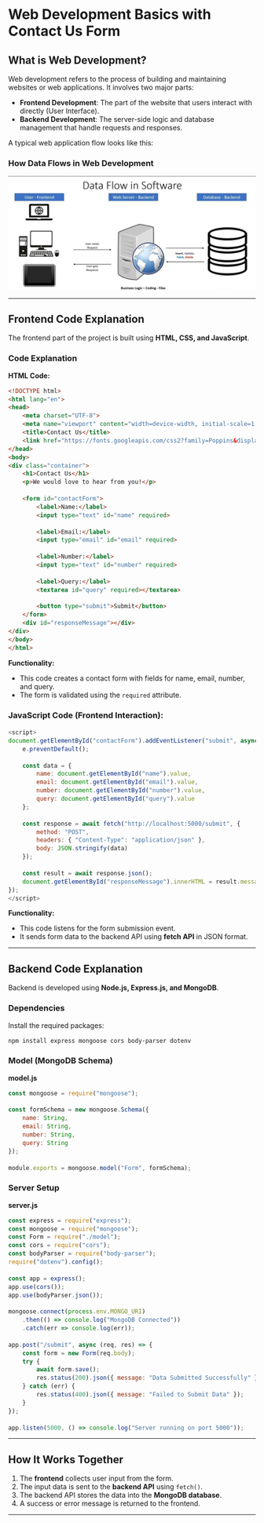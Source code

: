 # Web Development Basics with Contact Us Form

## What is Web Development?

Web development refers to the process of building and maintaining websites or web applications. It involves two major parts:

- **Frontend Development**: The part of the website that users interact with directly (User Interface).
- **Backend Development**: The server-side logic and database management that handle requests and responses.

A typical web application flow looks like this:

### How Data Flows in Web Development

![Data Flow Diagram](./maxresdefault.jpg)

---

## Frontend Code Explanation

The frontend part of the project is built using **HTML, CSS, and JavaScript**.

### Code Explanation

**HTML Code:**

```html
<!DOCTYPE html>
<html lang="en">
<head>
    <meta charset="UTF-8">
    <meta name="viewport" content="width=device-width, initial-scale=1.0">
    <title>Contact Us</title>
    <link href="https://fonts.googleapis.com/css2?family=Poppins&display=swap" rel="stylesheet">
</head>
<body>
<div class="container">
    <h1>Contact Us</h1>
    <p>We would love to hear from you!</p>

    <form id="contactForm">
        <label>Name:</label>
        <input type="text" id="name" required>

        <label>Email:</label>
        <input type="email" id="email" required>

        <label>Number:</label>
        <input type="text" id="number" required>

        <label>Query:</label>
        <textarea id="query" required></textarea>

        <button type="submit">Submit</button>
    </form>
    <div id="responseMessage"></div>
</div>
</body>
</html>
```

**Functionality:**

- This code creates a contact form with fields for name, email, number, and query.
- The form is validated using the `required` attribute.

### JavaScript Code (Frontend Interaction):

```js
<script>
document.getElementById("contactForm").addEventListener("submit", async function(e) {
    e.preventDefault();

    const data = {
        name: document.getElementById("name").value,
        email: document.getElementById("email").value,
        number: document.getElementById("number").value,
        query: document.getElementById("query").value
    };

    const response = await fetch("http://localhost:5000/submit", {
        method: "POST",
        headers: { "Content-Type": "application/json" },
        body: JSON.stringify(data)
    });

    const result = await response.json();
    document.getElementById("responseMessage").innerHTML = result.message;
});
</script>
```

**Functionality:**

- This code listens for the form submission event.
- It sends form data to the backend API using **fetch API** in JSON format.

---

## Backend Code Explanation

Backend is developed using **Node.js, Express.js, and MongoDB**.

### Dependencies

Install the required packages:

```bash
npm install express mongoose cors body-parser dotenv
```

### Model (MongoDB Schema)

**model.js**

```js
const mongoose = require("mongoose");

const formSchema = new mongoose.Schema({
    name: String,
    email: String,
    number: String,
    query: String
});

module.exports = mongoose.model("Form", formSchema);
```

### Server Setup

**server.js**

```js
const express = require("express");
const mongoose = require("mongoose");
const Form = require("./model");
const cors = require("cors");
const bodyParser = require("body-parser");
require("dotenv").config();

const app = express();
app.use(cors());
app.use(bodyParser.json());

mongoose.connect(process.env.MONGO_URI)
    .then(() => console.log("MongoDB Connected"))
    .catch(err => console.log(err));

app.post("/submit", async (req, res) => {
    const form = new Form(req.body);
    try {
        await form.save();
        res.status(200).json({ message: "Data Submitted Successfully" });
    } catch (err) {
        res.status(400).json({ message: "Failed to Submit Data" });
    }
});

app.listen(5000, () => console.log("Server running on port 5000"));
```

---

## How It Works Together

1. The **frontend** collects user input from the form.
2. The input data is sent to the **backend API** using `fetch()`.
3. The backend API stores the data into the **MongoDB database**.
4. A success or error message is returned to the frontend.

---




